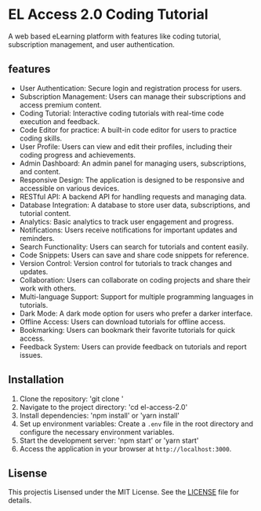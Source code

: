# EL Access 2.0 Coding Tutorial
A web based eLearning platform with features like coding tutorial, subscription management, and user authentication.

## features
- User Authentication: Secure login and registration process for users.
- Subscription Management: Users can manage their subscriptions and access premium content.
- Coding Tutorial: Interactive coding tutorials with real-time code execution and feedback.
- Code Editor for practice: A built-in code editor for users to practice coding skills.
- User Profile: Users can view and edit their profiles, including their coding progress and achievements.
- Admin Dashboard: An admin panel for managing users, subscriptions, and content.
- Responsive Design: The application is designed to be responsive and accessible on various devices.
- RESTful API: A backend API for handling requests and managing data.
- Database Integration: A database to store user data, subscriptions, and tutorial content.
- Analytics: Basic analytics to track user engagement and progress.
- Notifications: Users receive notifications for important updates and reminders.
- Search Functionality: Users can search for tutorials and content easily.
- Code Snippets: Users can save and share code snippets for reference.
- Version Control: Version control for tutorials to track changes and updates.
- Collaboration: Users can collaborate on coding projects and share their work with others.
- Multi-language Support: Support for multiple programming languages in tutorials.
- Dark Mode: A dark mode option for users who prefer a darker interface.
- Offline Access: Users can download tutorials for offline access.
- Bookmarking: Users can bookmark their favorite tutorials for quick access.
- Feedback System: Users can provide feedback on tutorials and report issues.

## Installation
1. Clone the repository: 'git clone <repository-url>'
2. Navigate to the project directory: 'cd el-access-2.0'
3. Install dependencies: 'npm install' or 'yarn install'
4. Set up environment variables: Create a `.env` file in the root directory and configure the necessary environment variables.
5. Start the development server: 'npm start' or 'yarn start'
6. Access the application in your browser at `http://localhost:3000`.

## Lisense
This projectis Lisensed under the MIT License. See the [LICENSE](LICENSE) file for details.
